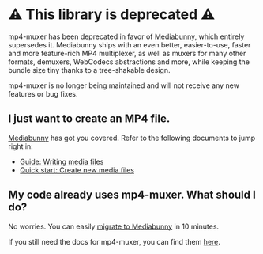 # ⚠️ This library is deprecated ⚠️

mp4-muxer has been deprecated in favor of [Mediabunny](https://mediabunny.dev/), which entirely supersedes it. Mediabunny ships with an even better, easier-to-use, faster and more feature-rich MP4 multiplexer, as well as muxers for many other formats, demuxers, WebCodecs abstractions and more, while keeping the bundle size tiny thanks to a tree-shakable design.

mp4-muxer is no longer being maintained and will not receive any new features or bug fixes.

## I just want to create an MP4 file.

[Mediabunny](https://mediabunny.dev/) has got you covered. Refer to the following documents to jump right in:

- [Guide: Writing media files](https://mediabunny.dev/guide/writing-media-files)
- [Quick start: Create new media files](https://mediabunny.dev/guide/quick-start#create-new-media-files)

## My code already uses mp4-muxer. What should I do?

No worries. You can easily [migrate to Mediabunny](./MIGRATION-GUIDE.md) in 10 minutes.

If you still need the docs for mp4-muxer, you can find them [here](https://github.com/Vanilagy/mp4-muxer/blob/2c611c5932d3b8054c8968320cf9b6b7db094d30/README.md).
